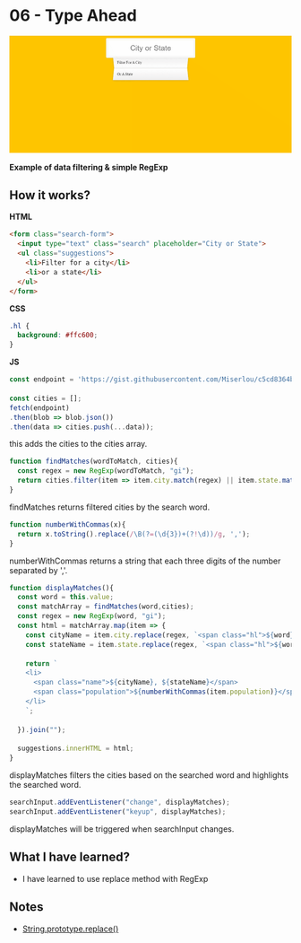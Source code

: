 # 06 - Type Ahead

![](https://github.com/erhanersoz/JavaScript30/blob/master/Screenshots/demo_06.gif?raw=true)

**Example of data filtering & simple RegExp**

## How it works?

**HTML**

```html
<form class="search-form">
  <input type="text" class="search" placeholder="City or State">
  <ul class="suggestions">
    <li>Filter for a city</li>
    <li>or a state</li>
  </ul>
</form>
```

**CSS**

```css
.hl {
  background: #ffc600;
}
```

**JS**

```js
const endpoint = 'https://gist.githubusercontent.com/Miserlou/c5cd8364bf9b2420bb29/raw/2bf258763cdddd704f8ffd3ea9a3e81d25e2c6f6/cities.json';

const cities = [];
fetch(endpoint)
.then(blob => blob.json())
.then(data => cities.push(...data));
```
this adds the cities to the cities array.

```js
function findMatches(wordToMatch, cities){
  const regex = new RegExp(wordToMatch, "gi");
  return cities.filter(item => item.city.match(regex) || item.state.match(regex));
}
```
findMatches returns filtered cities by the search word. 

```js
function numberWithCommas(x){
  return x.toString().replace(/\B(?=(\d{3})+(?!\d))/g, ',');
}
```
numberWithCommas returns a string that each three digits of the number separated by ','.

```js
function displayMatches(){
  const word = this.value;
  const matchArray = findMatches(word,cities);
  const regex = new RegExp(word, "gi");
  const html = matchArray.map(item => {
    const cityName = item.city.replace(regex, `<span class="hl">${word}</span>`);
    const stateName = item.state.replace(regex, `<span class="hl">${word}</span>`);

    return `
    <li>
      <span class="name">${cityName}, ${stateName}</span>
      <span class="population">${numberWithCommas(item.population)}</span>
    </li>
    `;

  }).join("");

  suggestions.innerHTML = html;
}
```
displayMatches filters the cities based on the searched word and highlights the searched word.

```js
searchInput.addEventListener("change", displayMatches);
searchInput.addEventListener("keyup", displayMatches);
```
displayMatches will be triggered when searchInput changes.


## What I have learned?

- I have learned to use replace method with RegExp

## Notes

- [String.prototype.replace\(\)](https://developer.mozilla.org/en-US/docs/Web/JavaScript/Reference/Global_Objects/String/replace)
